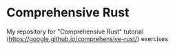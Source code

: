 # Comprehensive Rust
My repository for "Comprehensive Rust" tutorial (https://google.github.io/comprehensive-rust/) exercises 
